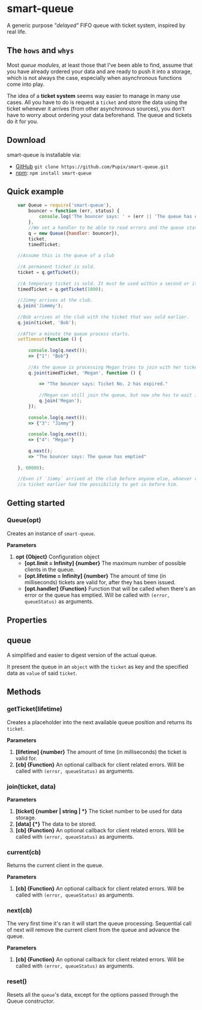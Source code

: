 # smart-queue
A generic purpose *"delayed"* FIFO queue with ticket system, inspired by real life.

## The `hows` and `whys` 

Most *queue modules*, at least those that I've been able to find, assume that
you have already ordered your data and are ready to push it into a storage,
which is not always the case, especially when asynchronous functions come into play.

The idea of a **ticket system** seems way easier to manage in many use cases. All
you have to do is request a `ticket` and store the data using the ticket whenever it
arrives (from other asynchronous sources), you don't have to worry about ordering
your data beforehand. The queue and tickets do it for you.

## Download
smart-queue is installable via:

- [GitHub](https://github.com/Pupix/smart-queue) `git clone https://github.com/Pupix/smart-queue.git`
- [npm](https://www.npmjs.com/): `npm install smart-queue`

## Quick example

```js
    var Queue = require('smart-queue'),
        bouncer = function (err, status) {
            console.log('The bouncer says: ' + (err || 'The queue has emptied'));
        },
        //We set a handler to be able to read errors and the queue status
        q = new Queue({handler: bouncer}),
        ticket,
        timedTicket;
    
    //Assume this is the queue of a club
    
    //A permanent ticket is sold.
    ticket = q.getTicket();
    
    //A temporary ticket is sold. It must be used within a second or it expires.
    timedTicket = q.getTicket(1000);
    
    //Jimmy arrives at the club.
    q.join('Jimmmy');
    
    //Bob arrives at the club with the ticket that was sold earlier.
    q.join(ticket, 'Bob');
    
    //After a minute the queue process starts.
    setTimeout(function () {
    
        console.log(q.next());
        => {"1": "Bob"}
        
        //As the queue is processing Megan tries to join with her ticket.
        q.join(timedTicket, 'Megan', function () {
        
            => "The bouncer says: Ticket No. 2 has expired."
            
            //Megan can still join the queue, but now she has to wait in line.
            q.join('Megan');
        });
        
        console.log(q.next());
        => {"3": "Jimmy"}
        
        console.log(q.next());
        => {"4": "Megan"}
        
        q.next();
        => "The bouncer says: The queue has emptied"
        
    }, 60000);
    
    //Even if `Jimmy` arrived at the club before anyone else, whoever reserved
    //a ticket earlier had the possibility to get in before him.

```

## Getting started

### Queue(opt)

Creates an instance of `smart-queue`.

**Parameters**

1. **opt {Object}** Configuration object
    * **[opt.limit = Infinity] {number}** The maximum number of possible clients in the queue.
    * **[opt.lifetime = Infinity] {number}** The amount of time (in milliseconds) tickets are valid for, after they has been issued.
    * **[opt.handler] {Function}** Function that will be called when there's an error or the queue has emptied. Will be called with `(error, queueStatus)` as arguments.

## Properties

## queue

A simplified and easier to digest version of the actual queue.

It present the queue in an `object` with the `ticket` as key and the specified data as `value` of said `ticket`.

## Methods

### getTicket(lifetime)

Creates a placeholder into the next available queue position and returns its `ticket`.

**Parameters**

1. **[lifetime] {number}** The amount of time (in milliseconds) the ticket is valid for.
2. **[cb] {Function}** An optional callback for client related errors. Will be called with `(error, queueStatus)` as arguments.

### join(ticket, data)

**Parameters**

1. **[ticket] {number | string | \*}** The ticket number to be used for data storage.
2. **[data] {\*}** The data to be stored.
3. **[cb] {Function}** An optional callback for client related errors. Will be called with `(error, queueStatus)` as arguments.

### current(cb)

Returns the current client in the queue.

**Parameters**

1. **[cb] {Function}** An optional callback for client related errors. Will be called with `(error, queueStatus)` as arguments.

### next(cb)

The very first time it's ran it will start the queue processing.
Sequential call of next will remove the current client from the queue
and advance the queue.

**Parameters**

1. **[cb] {Function}** An optional callback for client related errors. Will be called with `(error, queueStatus)` as arguments.

### reset()

Resets all the `queue`'s data, except for the options passed through the Queue constructor.